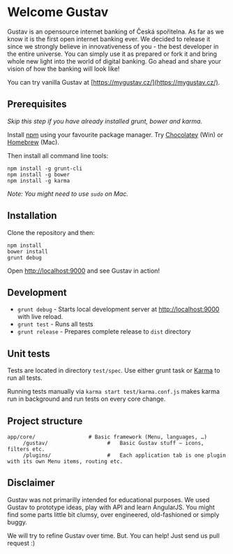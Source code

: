 # Welcome Gustav
Gustav is an opensource internet banking of Česká spořitelna. As far as we know it is the first open internet banking ever. We decided to release it since we strongly believe in innovativeness of you - the best developer in the entire universe. You can simply use it as prepared or fork it and bring whole new light into the world of digital banking. Go ahead and share your vision of how the banking will look like!

You can try vanilla Gustav at [https://mygustav.cz/](https://mygustav.cz/).

## Prerequisites
*Skip this step if you have already installed grunt, bower and karma.*

Install [npm](https://www.npmjs.com/) using your favourite package manager. 
Try [Chocolatey](https://chocolatey.org/) (Win) or [Homebrew](http://brew.sh/) (Mac).

Then install all command line tools:
```
npm install -g grunt-cli
npm install -g bower
npm install -g karma
```

*Note: You might need to use `sudo` on Mac.*

## Installation
Clone the repository and then:
```
npm install
bower install
grunt debug
```
Open [http://localhost:9000](http://localhost:9000) and see Gustav in action!

## Development
* `grunt debug` - Starts local development server at [http://localhost:9000](http://localhost:9000) with live reload.
* `grunt test` - Runs all tests
* `grunt release` - Prepares complete release to `dist` directory

## Unit tests
Tests are located in directory `test/spec`. Use either grunt task or [Karma](http://karma-runner.github.io/) to run all tests.

Running tests manually via `karma start test/karma.conf.js` makes karma run in background and run tests on every core change.

## Project structure

```
app/core/			      # Basic framework (Menu, languages, …)
	 /gustav/					#	Basic Gustav stuff – icons, filters etc.
	 /plugins/					#	Each application tab is one plugin with its own Menu items, routing etc. 
```

## Disclaimer
Gustav was not primarilly intended for educational purposes. We used Gustav to prototype ideas, play with API and learn AngularJS.
You might find some parts little bit clumsy, over engineered, old-fashioned or simply buggy.

We will try to refine Gustav over time. But. You can help! Just send us pull request :)

